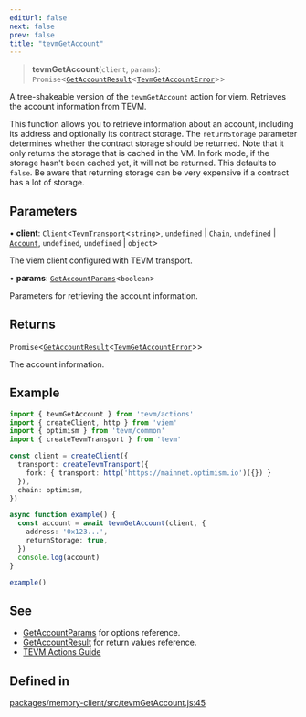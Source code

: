 ```yaml
---
editUrl: false
next: false
prev: false
title: "tevmGetAccount"
---
```


> **tevmGetAccount**(`client`, `params`): `Promise`\<[`GetAccountResult`](/reference/tevm/actions/type-aliases/getaccountresult/)\<[`TevmGetAccountError`](/reference/tevm/actions/type-aliases/tevmgetaccounterror/)\>\>

A tree-shakeable version of the `tevmGetAccount` action for viem.
Retrieves the account information from TEVM.

This function allows you to retrieve information about an account, including its address and optionally its contract storage.
The `returnStorage` parameter determines whether the contract storage should be returned. Note that it only returns the storage that is cached in the VM.
In fork mode, if the storage hasn't been cached yet, it will not be returned. This defaults to `false`.
Be aware that returning storage can be very expensive if a contract has a lot of storage.

## Parameters

• **client**: `Client`\<[`TevmTransport`](/reference/tevm/memory-client/type-aliases/tevmtransport/)\<`string`\>, `undefined` \| `Chain`, `undefined` \| [`Account`](/reference/tevm/utils/type-aliases/account/), `undefined`, `undefined` \| `object`\>

The viem client configured with TEVM transport.

• **params**: [`GetAccountParams`](/reference/tevm/actions/type-aliases/getaccountparams/)\<`boolean`\>

Parameters for retrieving the account information.

## Returns

`Promise`\<[`GetAccountResult`](/reference/tevm/actions/type-aliases/getaccountresult/)\<[`TevmGetAccountError`](/reference/tevm/actions/type-aliases/tevmgetaccounterror/)\>\>

The account information.

## Example

```typescript
import { tevmGetAccount } from 'tevm/actions'
import { createClient, http } from 'viem'
import { optimism } from 'tevm/common'
import { createTevmTransport } from 'tevm'

const client = createClient({
  transport: createTevmTransport({
    fork: { transport: http('https://mainnet.optimism.io')({}) }
  }),
  chain: optimism,
})

async function example() {
  const account = await tevmGetAccount(client, {
    address: '0x123...',
    returnStorage: true,
  })
  console.log(account)
}

example()
```

## See

 - [GetAccountParams](https://tevm.sh/reference/tevm/actions/type-aliases/getaccountparams/) for options reference.
 - [GetAccountResult](https://tevm.sh/reference/tevm/actions/type-aliases/getaccountresult/) for return values reference.
 - [TEVM Actions Guide](https://tevm.sh/learn/actions/)

## Defined in

[packages/memory-client/src/tevmGetAccount.js:45](https://github.com/evmts/tevm-monorepo/blob/main/packages/memory-client/src/tevmGetAccount.js#L45)
